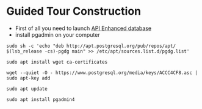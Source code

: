 # Guided Tour Construction
 * First of all you need to launch [API Enhanced database](https://github.com/VCityTeam/UD-Serv/blob/master/API_Enhanced_City/INSTALL.md)
 * install pgadmin on your computer
 ````
 sudo sh -c 'echo "deb http://apt.postgresql.org/pub/repos/apt/ $(lsb_release -cs)-pgdg main" >> /etc/apt/sources.list.d/pgdg.list'

 sudo apt install wget ca-certificates

 wget --quiet -O - https://www.postgresql.org/media/keys/ACCC4CF8.asc | sudo apt-key add

 sudo apt update

 sudo apt install pgadmin4
 ````
 
